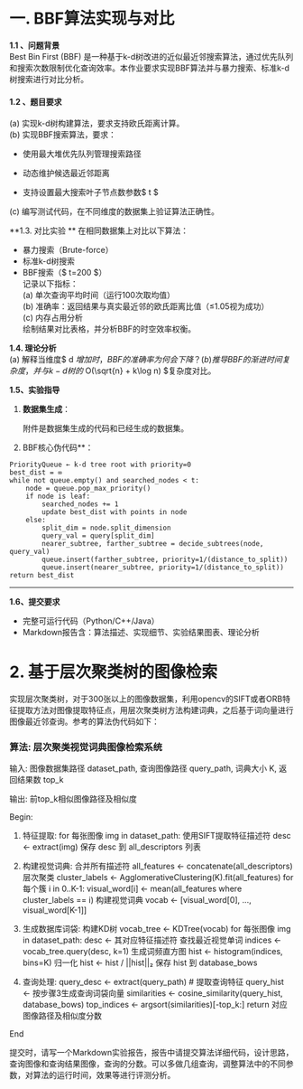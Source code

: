 #  一. BBF算法实现与对比

**1.1 、问题背景**  
Best Bin First (BBF) 是一种基于k-d树改进的近似最近邻搜索算法，通过优先队列和搜索次数限制优化查询效率。本作业要求实现BBF算法并与暴力搜索、标准k-d树搜索进行对比分析。


#### 1.2 、题目要求

(a) 实现k-d树构建算法，要求支持欧氏距离计算。  
(b) 实现BBF搜索算法，要求：  

- 使用最大堆优先队列管理搜索路径  

- 动态维护候选最近邻距离  

- 支持设置最大搜索叶子节点数参数$ t $  

(c) 编写测试代码，在不同维度的数据集上验证算法正确性。

**1.3. 对比实验 ** 
在相同数据集上对比以下算法：  

- 暴力搜索（Brute-force）  
- 标准k-d树搜索  
- BBF搜索（$ t=200 $）  
记录以下指标：  
(a) 单次查询平均时间（运行100次取均值）  
(b) 准确率：返回结果与真实最近邻的欧氏距离比值（≤1.05视为成功）  
(c) 内存占用分析  
绘制结果对比表格，并分析BBF的时空效率权衡。

**1.4. 理论分析**  
(a) 解释当维度$ d $增加时，BBF的准确率为何会下降？  
(b) 推导BBF的渐进时间复杂度，并与k-d树的$ O(\sqrt{n} + k\log n) $复杂度对比。

**1.5、实验指导**

1. **数据集生成**：

    附件是数据集生成的代码和已经生成的数据集。

      

2. BBF核心伪代码**：
```
PriorityQueue ← k-d tree root with priority=0
best_dist = ∞
while not queue.empty() and searched_nodes < t:
    node = queue.pop_max_priority()
    if node is leaf:
        searched_nodes += 1
        update best_dist with points in node
    else:
        split_dim = node.split_dimension
        query_val = query[split_dim]
        nearer_subtree, farther_subtree = decide_subtrees(node, query_val)
        queue.insert(farther_subtree, priority=1/(distance_to_split))
        queue.insert(nearer_subtree, priority=1/(distance_to_split))
return best_dist
```

---

**1.6、提交要求**

- 完整可运行代码（Python/C++/Java） 
- Markdown报告含：算法描述、实现细节、实验结果图表、理论分析



# 2. 基于层次聚类树的图像检索

实现层次聚类树，对于300张以上的图像数据集，利用opencv的SIFT或者ORB特征提取方法对图像提取特征点，用层次聚类树方法构建词典，之后基于词向量进行图像最近邻查询。参考的算法伪代码如下：

### 算法: 层次聚类视觉词典图像检索系统

输入: 
  图像数据集路径 dataset_path, 
  查询图像路径 query_path, 
  词典大小 K, 
  返回结果数 top_k

输出: 前top_k相似图像路径及相似度

Begin:
1. 特征提取:
   for 每张图像 img in dataset_path:
      使用SIFT提取特征描述符 desc ← extract(img)
      保存 desc 到 all_descriptors 列表

2. 构建视觉词典:
   合并所有描述符 all_features ← concatenate(all_descriptors)
   层次聚类 cluster_labels ← AgglomerativeClustering(K).fit(all_features)
   for 每个簇 i in 0..K-1:
      visual_word[i] ← mean(all_features where cluster_labels == i)
   构建视觉词典 vocab ← [visual_word[0], ..., visual_word[K-1]]

3. 生成数据库词袋:
   构建KD树 vocab_tree ← KDTree(vocab)
   for 每张图像 img in dataset_path:
      desc ← 其对应特征描述符
      查找最近视觉单词 indices ← vocab_tree.query(desc, k=1)
      生成词频直方图 hist ← histogram(indices, bins=K)
      归一化 hist ← hist / ||hist||₂
      保存 hist 到 database_bows

4. 查询处理:
   query_desc ← extract(query_path)          # 提取查询特征
   query_hist ← 按步骤3生成查询词袋向量
   similarities ← cosine_similarity(query_hist, database_bows)
   top_indices ← argsort(similarities)[-top_k:]
   return 对应图像路径及相似度分数

End



提交时，请写一个Markdown实验报告，报告中请提交算法详细代码，设计思路，查询图像和查询结果图像，查询的分数。可以多做几组查询，调整算法中的不同参数，对算法的运行时间，效果等进行评测分析。






